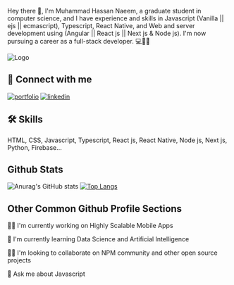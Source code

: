 Hey there 👋, I'm Muhammad Hassan Naeem, a graduate student in computer science, and I have experience and skills in Javascript (Vanilla || ejs || ecmascript), Typescript, React Native, and Web and server development using (Angular || React js || Next js & Node js). I'm now pursuing a career as a full-stack developer. 💻👨‍💻

![Logo](https://camo.githubusercontent.com/4c8d92806e3c2322a2c390ffa0019c1d6f78a4d82108aa6946863ae362a763c8/68747470733a2f2f69322e77702e636f6d2f616c6c68746163636573732e696e666f2f77702d636f6e74656e742f75706c6f6164732f323031382f30332f70726f6772616d6d696e672e6769663f6669743d313238312532433731362673736c3d31)

## 🔗 Connect with me

[![portfolio](https://img.shields.io/badge/my_portfolio-000?style=for-the-badge&logo=ko-fi&logoColor=white)](https://creativekhanwebsiteskill.web.app/)
[![linkedin](https://img.shields.io/badge/linkedin-0A66C2?style=for-the-badge&logo=linkedin&logoColor=white)](https://pk.linkedin.com/in/muhammad-hassan-naeem-5546a46a/)

## 🛠 Skills

HTML, CSS, Javascript, Typescript, React js, React Native, Node js, Next js, Python, Firebase...

## Github Stats

![Anurag's GitHub stats](https://github-readme-stats.vercel.app/api?username=Hassan-Naeem-code&show_icons=true&theme=radical)
[![Top Langs](https://github-readme-stats.vercel.app/api/top-langs/?username=Hassan-Naeem-code&show_icons=true&theme=radical&layout=compact)](https://github.com/Hassan-Naeem-code/github-readme-stats)

## Other Common Github Profile Sections

👩‍💻 I'm currently working on Highly Scalable Mobile Apps

🧠 I'm currently learning Data Science and Artificial Intelligence

👯‍♀️ I'm looking to collaborate on NPM community and other open source projects

💬 Ask me about Javascript
